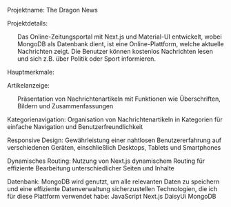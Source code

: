 Projektname: The Dragon News

Projektdetails:

<ul>Das Online-Zeitungsportal mit Next.js und Material-UI entwickelt, wobei MongoDB als Datenbank dient, ist eine Online-Plattform, welche aktuelle Nachrichten zeigt. Die Benutzer können kostenlos Nachrichten lesen und sich z.B. über Politik oder Sport informieren.</ul>

Hauptmerkmale:

Artikelanzeige:

<ul>Präsentation von Nachrichtenartikeln mit Funktionen wie Überschriften, Bildern und Zusammenfassungen</ul>

Kategorienavigation:
Organisation von Nachrichtenartikeln in Kategorien für einfache Navigation und Benutzerfreundlichkeit

Responsive Design:
Gewährleistung einer nahtlosen Benutzererfahrung auf verschiedenen Geräten, einschließlich Desktops, Tablets und Smartphones

Dynamisches Routing:
Nutzung von Next.js dynamischem Routing für effiziente Bearbeitung unterschiedlicher Seiten und Inhalte

Datenbank:
MongoDB wird genutzt, um alle relevanten Daten zu speichern und eine effiziente Datenverwaltung sicherzustellen
Technologien, die ich für diese Plattform verwendet habe:
JavaScript
Next.js
DaisyUi
MongoDB
